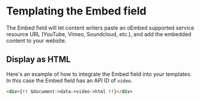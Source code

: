 # Templating the Embed field

The Embed field will let content writers paste an oEmbed supported service resource URL (YouTube, Vimeo, Soundcloud, etc.), and add the embedded content to your website.

## Display as HTML

Here's an example of how to integrate the Embed field into your templates. In this case the Embed field has an API ID of `video`.

```html
<div>{!! $document->data->video->html !!}</div>
```
